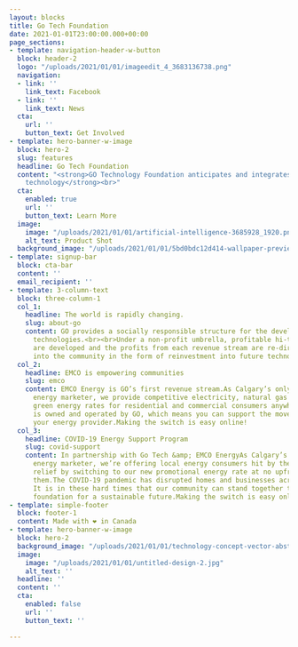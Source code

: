 ```yaml
---
layout: blocks
title: Go Tech Foundation
date: 2021-01-01T23:00:00.000+00:00
page_sections:
- template: navigation-header-w-button
  block: header-2
  logo: "/uploads/2021/01/01/imageedit_4_3683136738.png"
  navigation:
  - link: ''
    link_text: Facebook
  - link: ''
    link_text: News
  cta:
    url: ''
    button_text: Get Involved
- template: hero-banner-w-image
  block: hero-2
  slug: features
  headline: Go Tech Foundation
  content: "<strong>GO Technology Foundation anticipates and integrates disruptive
    technology</strong><br>"
  cta:
    enabled: true
    url: ''
    button_text: Learn More
  image:
    image: "/uploads/2021/01/01/artificial-intelligence-3685928_1920.png"
    alt_text: Product Shot
  background_image: "/uploads/2021/01/01/5bd0bdc12d414-wallpaper-preview.jpg"
- template: signup-bar
  block: cta-bar
  content: ''
  email_recipient: ''
- template: 3-column-text
  block: three-column-1
  col_1:
    headline: The world is rapidly changing.
    slug: about-go
    content: GO provides a socially responsible structure for the development of disruptive
      technologies.<br><br>Under a non-profit umbrella, profitable hi-tech solutions
      are developed and the profits from each revenue stream are re-directed back
      into the community in the form of reinvestment into future technologies.
  col_2:
    headline: EMCO is empowering communities
    slug: emco
    content: EMCO Energy is GO’s first revenue stream.As Calgary’s only community-owned
      energy marketer, we provide competitive electricity, natural gas and certified
      green energy rates for residential and commercial consumers anywhere in Alberta.EMCO
      is owned and operated by GO, which means you can support the movement by switching
      your energy provider.Making the switch is easy online!
  col_3:
    headline: COVID-19 Energy Support Program
    slug: covid-support
    content: In partnership with Go Tech &amp; EMCO EnergyAs Calgary’s only community-owned
      energy marketer, we’re offering local energy consumers hit by the current pandemic
      relief by switching to our new promotional energy rate at no upfront cost to
      them.The COVID-19 pandemic has disrupted homes and businesses across Alberta.
      It is in these hard times that our community can stand together to build a strong
      foundation for a sustainable future.Making the switch is easy online!
- template: simple-footer
  block: footer-1
  content: Made with ❤︎ in Canada
- template: hero-banner-w-image
  block: hero-2
  background_image: "/uploads/2021/01/01/technology-concept-vector-abstract-polygonal-human-brain-shape-artificial-intelligence-with-line-dots-shadow-dark-blue-color-background_43778-438.jpg"
  image:
    image: "/uploads/2021/01/01/untitled-design-2.jpg"
    alt_text: ''
  headline: ''
  content: ''
  cta:
    enabled: false
    url: ''
    button_text: ''

---
```

